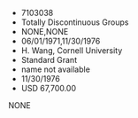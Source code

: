 * 7103038
* Totally Discontinuous Groups
* NONE,NONE
* 06/01/1971,11/30/1976
* H. Wang, Cornell University
* Standard Grant
*   name not available
* 11/30/1976
* USD 67,700.00

NONE